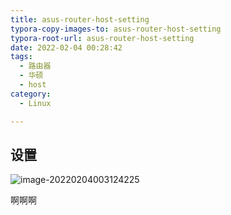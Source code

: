 ```yaml
---
title: asus-router-host-setting
typora-copy-images-to: asus-router-host-setting
typora-root-url: asus-router-host-setting
date: 2022-02-04 00:28:42
tags:
  - 路由器
  - 华硕
  - host
category:
  - Linux

---
```


## 设置

![image-20220204003124225](image-20220204003124225.png)





啊啊啊

